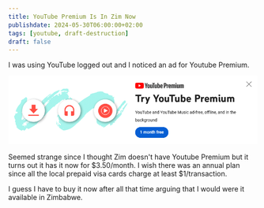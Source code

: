 ```yaml
---
title: YouTube Premium Is In Zim Now
publishdate: 2024-05-30T06:00:00+02:00
tags: [youtube, draft-destruction]
draft: false
---
```


I was using YouTube logged out and I noticed an ad for Youtube Premium.

![A banner asking to try YouTube premium](/images/try-yt-premium.png)

Seemed strange since I thought Zim doesn't have Youtube Premium but it turns out it has it now for $3.50/month. I wish there was an annual plan since all the local prepaid visa cards charge at least $1/transaction.

I guess I have to buy it now after all that time arguing that I would were it available in Zimbabwe.
